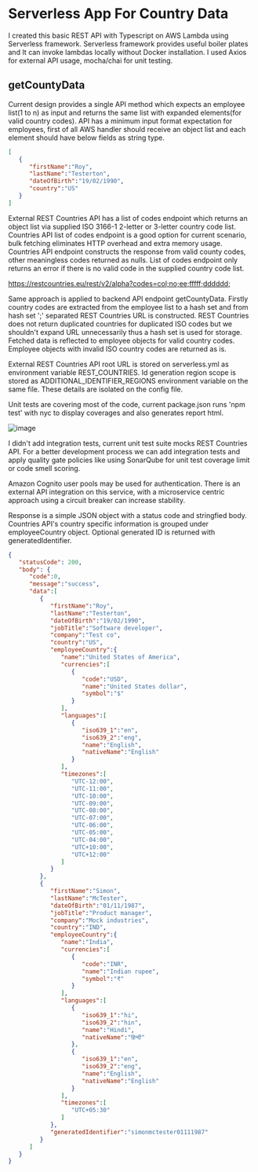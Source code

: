 # Serverless App For Country Data

I created this basic REST API with Typescript on AWS Lambda using Serverless framework. Serverless framework provides useful boiler plates and It can invoke lambdas locally without Docker installation. I used Axios for external API usage, mocha/chai for unit testing.

## getCountyData

Current design provides a single API method which expects an employee list(1 to n) as input and returns the same list with expanded elements(for valid country codes). API has a minimum input format expectation for employees, first of all AWS handler should receive an object list and each element should have below fields as string type. 

```json
[
   {
      "firstName":"Roy",
      "lastName":"Testerton",
      "dateOfBirth":"19/02/1990",
      "country":"US"
   }
]
```
External REST Countries API has a list of codes endpoint which returns an object list via supplied ISO 3166-1 2-letter or 3-letter country code list. Countries API list of codes endpoint is a good option for current scenario, bulk fetching eliminates HTTP overhead and extra memory usage. Countries API endpoint constructs the response from valid county codes, other meaningless codes returned as nulls. List of codes endpoint only returns an error if there is no valid code in the supplied country code list. 

https://restcountries.eu/rest/v2/alpha?codes=col;no;ee;fffff;dddddd;

Same approach is applied to backend API endpoint getCountyData. Firstly country codes are extracted from the employee list to a hash set and from hash set ';' separated REST Countries URL is constructed. REST Countries does not return duplicated countries for duplicated ISO codes but we shouldn't expand URL unnecessarily thus a hash set is used for storage. Fetched data is reflected to employee objects for valid country codes. Employee objects with invalid ISO country codes are returned as is.

External REST Countries API root URL is stored on serverless.yml as environment variable REST_COUNTRIES. Id generation region scope is stored as ADDITIONAL_IDENTIFIER_REGIONS environment variable on the same file. These details are isolated on the config file.

Unit tests are covering most of the code, current package.json runs 'npm test' with nyc to display coverages and also generates report html.

![image](https://user-images.githubusercontent.com/28985966/129439210-e5265839-195b-4749-956f-d8fd70bdc0d2.png)

I didn't add integration tests, current unit test suite mocks REST Countries API. For a better development process we can add integration tests and apply quality gate policies like using SonarQube for unit test coverage limit or code smell scoring.  

Amazon Cognito user pools may be used for authentication. 
There is an external API integration on this service, with a microservice centric approach using a circuit breaker can increase stability.  

Response is a simple JSON object with a status code and stringfied body. Countries API's country specific information is grouped under employeeCountry object. Optional generated ID is returned with generatedIdentifier.

```json
{
   "statusCode": 200,
   "body": {
      "code":0,
      "message":"success",
      "data":[
         {
            "firstName":"Roy",
            "lastName":"Testerton",
            "dateOfBirth":"19/02/1990",
            "jobTitle":"Software developer",
            "company":"Test co",
            "country":"US",
            "employeeCountry":{
               "name":"United States of America",
               "currencies":[
                  {
                     "code":"USD",
                     "name":"United States dollar",
                     "symbol":"$"
                  }
               ],
               "languages":[
                  {
                     "iso639_1":"en",
                     "iso639_2":"eng",
                     "name":"English",
                     "nativeName":"English"
                  }
               ],
               "timezones":[
                  "UTC-12:00",
                  "UTC-11:00",
                  "UTC-10:00",
                  "UTC-09:00",
                  "UTC-08:00",
                  "UTC-07:00",
                  "UTC-06:00",
                  "UTC-05:00",
                  "UTC-04:00",
                  "UTC+10:00",
                  "UTC+12:00"
               ]
            }
         },
         {
            "firstName":"Simon",
            "lastName":"McTester",
            "dateOfBirth":"01/11/1987",
            "jobTitle":"Product manager",
            "company":"Mock industries",
            "country":"IND",
            "employeeCountry":{
               "name":"India",
               "currencies":[
                  {
                     "code":"INR",
                     "name":"Indian rupee",
                     "symbol":"₹"
                  }
               ],
               "languages":[
                  {
                     "iso639_1":"hi",
                     "iso639_2":"hin",
                     "name":"Hindi",
                     "nativeName":"हिन्दी"
                  },
                  {
                     "iso639_1":"en",
                     "iso639_2":"eng",
                     "name":"English",
                     "nativeName":"English"
                  }
               ],
               "timezones":[
                  "UTC+05:30"
               ]
            },
            "generatedIdentifier":"simonmctester01111987"
         }
      ]
   }
}
```


